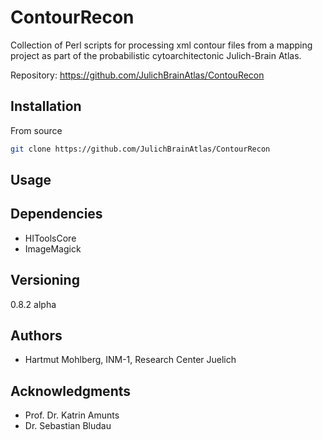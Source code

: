 # ContourRecon

Collection of Perl scripts for processing xml contour files from a mapping project as part of the probabilistic cytoarchitectonic Julich-Brain Atlas.

Repository: <https://github.com/JulichBrainAtlas/ContouRecon>


## Installation

From source

```bash
git clone https://github.com/JulichBrainAtlas/ContourRecon
```

## Usage

## Dependencies
* HIToolsCore
* ImageMagick

## Versioning
0.8.2 alpha

## Authors
* Hartmut Mohlberg, INM-1, Research Center Juelich

## Acknowledgments
* Prof. Dr. Katrin Amunts
* Dr. Sebastian Bludau

<!-- ## License

Apache 2.0 -->
